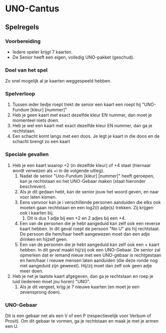 # UNO-Cantus
## Spelregels
### Voorbereiding
- Iedere speler krijgt 7 kaarten. 
- De Senior heeft een eigen, volledig UNO-pakket (geschud).
### Doel van het spel
Zo snel mogelijk al je kaarten weggespeeld hebben.
### Spelverloop 
1. Tussen ieder liedje roept trekt de senior een kaart een roept hij "UNO-Fundum [kleur] [nummer]"
1. Heb je geen kaart met exact dezelfde kleur EN nummer, dan moet je momenteel niets doen.
1. Heb je wel een kaart met exact dezelfde kleur EN nummer, dan ga je rechtstaan.
1. Een schacht komt langs met een doos. Je legt je kaart in die doos en de schacht brengt zo een kaart 
### Speciale gevallen
1. Heb je een kaart waarop +2 (in dezelfde kleur) of +4 staat (hiernaar wordt verwezen als +i in de volgende uitleg).
    1. Nadat de senior "Uno-Fundum [kleur] [nummer]" heeft geroepen, kan je rechtstaan en het UNO-Gebaar maken (staat hieronder beschreven).
    1. Als je dit gedaan hebt, kan de senior jouw het woord geven, en naar voor laten komen.
    1. Eens vanvoor kan je i verschillende personen aanduiden die elks ook moeten gaan rechtstaan en een log2(i) adje(s) trekken. Zij krijgen ook i kaarten bij.
        1. Dit is dus 1 adje bij een +2 en 2 adjes bij een +4.
    1. Een van de personen die je hebt aangeduid kan zelf ook een reverse kaart hebben. In dit geval roept de persoon "No U" als hij rechtstaat. De persoon die hem/haar heeft aangewezen moet dan een adje drinken en hijzelf geen.
    1. Een van de personen die je hebt aangeduid kan zelf ook een + kaart hebben. In dit geval maakt hij/zij ook een UNO-Gebaar. De senior zal opmerken dat er iemand nieuw met een UNO-gebaar is rechtgestaan en hem/haar i nieuwe mensen laten aanduiden (die deze ronde nog niet aangeduid zijn geweest). Hij/zij moet dan zelf ook geen adje meer doen.
1. Heb je net je laatste kaart afgegeven, dan ga je rechtstaan en roep je luid (iedereen moet jou horen) "UNO".
    1. Als je dit vergeet, krijg je 7 nieuwe kaarten (en moet je een zevensprong doen). 
### UNO-Gebaar
Dit is een gebaar net als een V of een P (respectievelijk voor Verbum of Prosit). Om dit gebaar te vormen, ga je rechtstaan en maak je met je armen een U.
